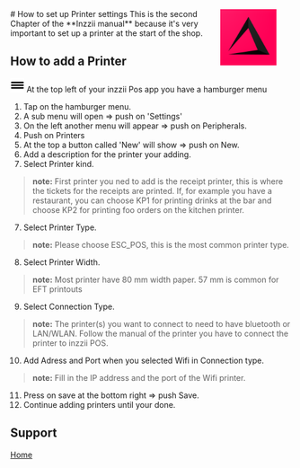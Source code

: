 <img src="../Assets/Pictures/play_store_512.png" alt="inzzii logo" width="100" align="right" style="margin-right: 30px"/>
# How to set up Printer settings
This is the second Chapter of the **Inzzii manual** because it's very important to set up a printer at the start of the shop. 

## How to add a Printer

<img src="../Assets/Pictures/Hmenu.png" alt="hamburgermenu" width="25" height="25"/> At the top left of your inzzii Pos app you have a hamburger menu 
1. Tap on the hamburger menu.
2. A sub menu will open => push on 'Settings'
3. On the left another menu will appear => push on Peripherals. 
4. Push on Printers
5. At the top a button called 'New' will show => push on New.
5. Add a description for the printer your adding.
6. Select Printer kind.
> **note:** First printer you ned to add is the receipt printer, this is where the tickets for the receipts are printed. If, for example you have a restaurant, you can choose KP1 for printing drinks at the bar and choose KP2 for printing foo orders on the kitchen printer. 
7. Select Printer Type. 
> **note:** Please choose ESC_POS, this is the most common printer type.
8. Select Printer Width.
> **note:** Most printer have 80 mm width paper. 57 mm is common for EFT printouts
9. Select Connection Type.
> **note:** The printer(s) you want to connect to need to have bluetooth or LAN/WLAN. Follow the manual of the printer you have to connect the printer to inzzii POS.
10. Add Adress and Port when you selected Wifi in Connection type. 
> **note:** Fill in the IP address and the port of the Wifi printer.
11. Press on save at the bottom right => push Save.
12. Continue adding printers until your done. 


## Support
[Home](../index.md)
